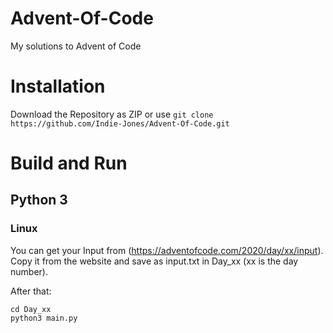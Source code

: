 # Advent-Of-Code

My solutions to Advent of Code

# Installation

Download the Repository as ZIP or use `git clone https://github.com/Indie-Jones/Advent-Of-Code.git`

# Build and Run

## Python 3

### Linux

You can get your Input from (https://adventofcode.com/2020/day/xx/input).
Copy it from the website and save as input.txt in Day_xx (xx is the day number).

After that:
```
cd Day_xx
python3 main.py
```
